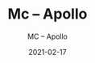 ---
designer: "Endless Knot"
description: "Color%3A%20Soda%0AMaterial%3A%20Wool%20%26%20Tencel%0ACollection%3A%20Hand-Tufted%20Collection"
image_primary: "img/APO-276-600x750.jpg"
manufacturer: "Endless Knot"
href: "https://endlessknotrugs.com/product/apollo-soda/"
subtitle: "MC – Apollo"
tags: 
  - "soda"
  - "wool & tencel"
  - "hand-tufted collection"
  - "Endless Knot"
  - "Hand-Tufted Rugs"
title: "Mc – Apollo"
category: "hand-tufted-rugs"
slug: "/manufacturers/endless-knot/hand-tufted-rugs/endless-knot-mc-apollo"
date: "2021-02-17"
---